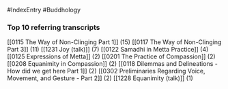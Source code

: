 #IndexEntry #Buddhology

### Top 10 referring transcripts
[[0115 The Way of Non-Clinging Part 1]] (15)
[[0117 The Way of Non-Clinging Part 3]] (11)
[[1231 Joy (talk)]] (7)
[[0122 Samadhi in Metta Practice]] (4)
[[0125 Expressions of Metta]] (2)
[[0201 The Practice of Compassion]] (2)
[[0208 Equanimity in Compassion]] (2)
[[0118 Dilemmas and Delineations - How did we get here Part 1]] (2)
[[0302 Preliminaries Regarding Voice, Movement, and Gesture - Part 2]] (2)
[[1228 Equanimity (talk)]] (1)

